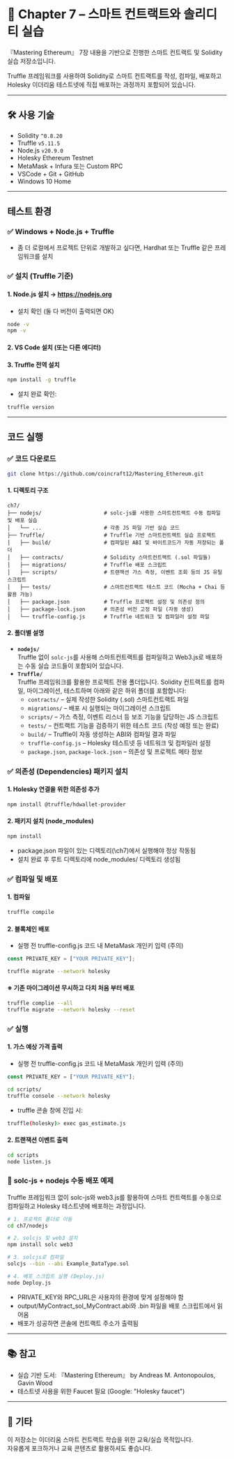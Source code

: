 
# 📘 Chapter 7 – 스마트 컨트랙트와 솔리디티 실습

『Mastering Ethereum』 7장 내용을 기반으로 진행한 스마트 컨트랙트 및 Solidity 실습 저장소입니다.

Truffle 프레임워크를 사용하여 Solidity로 스마트 컨트랙트를 작성, 컴파일, 배포하고  
Holesky 이더리움 테스트넷에 직접 배포하는 과정까지 포함되어 있습니다.

---

## 🛠 사용 기술

- Solidity `^0.8.20`
- Truffle `v5.11.5`
- Node.js `v20.9.0`
- Holesky Ethereum Testnet
- MetaMask + Infura 또는 Custom RPC
- VSCode + Git + GitHub
- Windows 10 Home

---

## 테스트 환경

  ### ✅ **Windows + Node.js + Truffle**
   - 좀 더 로컬에서 프로젝트 단위로 개발하고 싶다면, Hardhat 또는 Truffle 같은 프레임워크를 설치

  ### ✅ **설치 (Truffle 기준)**
  
  #### 1. Node.js 설치 → https://nodejs.org
  
  - 설치 확인 (둘 다 버전이 출력되면 OK)
  ```bash
  node -v
  npm -v
  ```
  
  #### 2. VS Code 설치 (또는 다른 에디터)
  
  #### 3. Truffle 전역 설치
  ```bash
  npm install -g truffle
  ```
  - 설치 완료 확인:
  ```bash
  truffle version
  ```
---

## 코드 실행
  ### ✅ **코드 다운로드**
  ```bash
  git clone https://github.com/coincraft12/Mastering_Ethereum.git
  ```
  
  #### 1. 디렉토리 구조
  ```
  ch7/
  ├── nodejs/                    # solc-js를 사용한 스마트컨트랙트 수동 컴파일 및 배포 실습
  │   └── ...                    # 각종 JS 파일 기반 실습 코드
  ├── Truffle/                   # Truffle 기반 스마트컨트랙트 실습 프로젝트
  │   ├── build/                 # 컴파일된 ABI 및 바이트코드가 자동 저장되는 폴더
  │   ├── contracts/             # Solidity 스마트컨트랙트 (.sol 파일들)
  │   ├── migrations/            # Truffle 배포 스크립트
  │   ├── scripts/               # 트랜잭션 가스 측정, 이벤트 조회 등의 JS 유틸 스크립트
  │   ├── tests/                 # 스마트컨트랙트 테스트 코드 (Mocha + Chai 등 활용 가능)
  │   ├── package.json           # Truffle 프로젝트 설정 및 의존성 정의
  │   ├── package-lock.json      # 의존성 버전 고정 파일 (자동 생성)
  │   └── truffle-config.js      # Truffle 네트워크 및 컴파일러 설정 파일
  ```
  
  #### 2. 폴더별 설명
   - **`nodejs/`**  
   Truffle 없이 `solc-js`를 사용해 스마트컨트랙트를 컴파일하고 Web3.js로 배포하는 수동 실습 코드들이 포함되어 있습니다.
   - **`Truffle/`**  
   Truffle 프레임워크를 활용한 프로젝트 전용 폴더입니다. Solidity 컨트랙트를 컴파일, 마이그레이션, 테스트하며 아래와 같은 하위 폴더를 포함합니다:
     - `contracts/` – 실제 작성한 Solidity (.sol) 스마트컨트랙트 파일
     - `migrations/` – 배포 시 실행되는 마이그레이션 스크립트
     - `scripts/` – 가스 측정, 이벤트 리스너 등 보조 기능을 담당하는 JS 스크립트
     - `tests/` – 컨트랙트 기능을 검증하기 위한 테스트 코드 (작성 예정 또는 완료)
     - `build/` – Truffle이 자동 생성하는 ABI와 컴파일 결과 파일
     - `truffle-config.js` – Holesky 테스트넷 등 네트워크 및 컴파일러 설정
     - `package.json`, `package-lock.json` – 의존성 및 프로젝트 메타 정보

 ### ✅ **의존성 (Dependencies) 패키지 설치**

  #### 1. Holesky 연결을 위한 의존성 추가
  ```bash
  npm install @truffle/hdwallet-provider
  ```
  
  #### 2. 패키지 설치 (node_modules)
  ```bash
  npm install
  ```
  - package.json 파일이 있는 디렉토리(\ch7\)에서 실행해야 정상 작동됨
  - 설치 완료 후 루트 디렉토리에 node_modules/ 디렉토리 생성됨

 ### ✅ **컴파일 및 배포**
   
   #### 1. 컴파일
   ```bash
   truffle compile
   ```

   #### 2. 블록체인 배포
   - 실행 전 truffle-config.js 코드 내 MetaMask 개인키 입력 (주의)
   ```js
   const PRIVATE_KEY = ["YOUR PRIVATE_KEY"];
   ```
   ```bash
   truffle migrate --network holesky
   ```

   #### ※ 기존 마이그레이션 무시하고 다치 처음 부터 배포
   ```bash
   truffle complie --all
   truffle migrate --network holesky --reset
   ```

 ### ✅ **실행**

   #### 1. 가스 예상 가격 출력
   - 실행 전 truffle-config.js 코드 내 MetaMask 개인키 입력 (주의)
   ```js
   const PRIVATE_KEY = ["YOUR PRIVATE_KEY"];
   ```
   ```bash
   cd scripts/
   truffle console --network holesky
   ```
   - truffle 콘솔 창에 진입 시:
   ```bash
   truffle(holesky)> exec gas_estimate.js
   ```

   #### 2. 트랜잭션 이벤트 출력
   ```bash
   cd scripts
   node listen.js
   ```
 
 ### 🧰 **solc-js + nodejs 수동 배포 예제**
   Truffle 프레임워크 없이 solc-js와 web3.js를 활용하여 스마트 컨트랙트를 수동으로 컴파일하고 Holesky 테스트넷에 배포하는 과정입니다.
   ```bash
   # 1. 프로젝트 폴더로 이동
   cd ch7/nodejs
   
   # 2. solcjs 및 web3 설치
   npm install solc web3
   
   # 3. solcjs로 컴파일
   solcjs --bin --abi Example_DataType.sol
   
   # 4. 배포 스크립트 실행 (Deploy.js)
   node Deploy.js
   ```
   - PRIVATE_KEY와 RPC_URL은 사용자의 환경에 맞게 설정해야 함
   - output/MyContract_sol_MyContract.abi와 .bin 파일을 배포 스크립트에서 읽어옴
   - 배포가 성공하면 콘솔에 컨트랙트 주소가 출력됨
---

## 📚 참고

- 실습 기반 도서: 『Mastering Ethereum』 by Andreas M. Antonopoulos, Gavin Wood
- 테스트넷 사용을 위한 Faucet 필요 (Google: "Holesky faucet")

---

## 🙌 기타

이 저장소는 이더리움 스마트 컨트랙트 학습을 위한 교육/실습 목적입니다.  
자유롭게 포크하거나 교육 콘텐츠로 활용하셔도 좋습니다.
